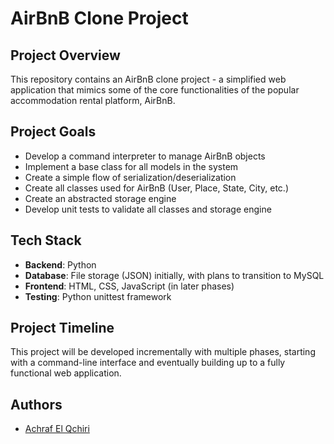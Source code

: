 # AirBnB Clone Project

## Project Overview
This repository contains an AirBnB clone project - a simplified web application that mimics some of the core functionalities of the popular accommodation rental platform, AirBnB.

## Project Goals
- Develop a command interpreter to manage AirBnB objects
- Implement a base class for all models in the system
- Create a simple flow of serialization/deserialization
- Create all classes used for AirBnB (User, Place, State, City, etc.)
- Create an abstracted storage engine
- Develop unit tests to validate all classes and storage engine

## Tech Stack
- **Backend**: Python
- **Database**: File storage (JSON) initially, with plans to transition to MySQL
- **Frontend**: HTML, CSS, JavaScript (in later phases)
- **Testing**: Python unittest framework

## Project Timeline
This project will be developed incrementally with multiple phases, starting with a command-line interface and eventually building up to a fully functional web application.

## Authors
- [Achraf El Qchiri](https://github.com/yazzy01) 